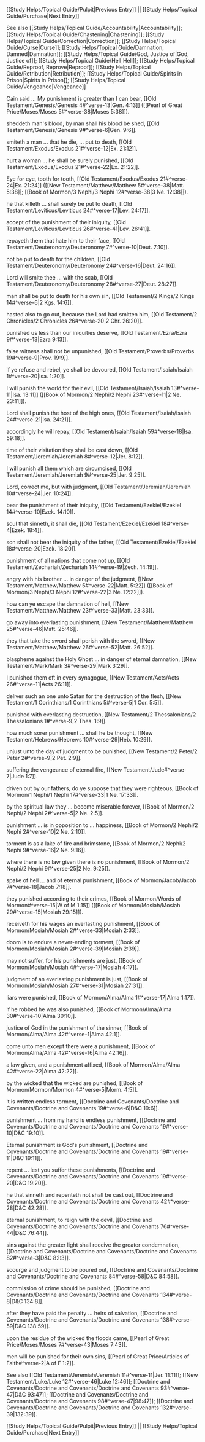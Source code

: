 [[Study Helps/Topical Guide/Pulpit|Previous Entry]]  ||  [[Study Helps/Topical Guide/Purchase|Next Entry]]

 See also [[Study Helps/Topical Guide/Accountability|Accountability]]; [[Study Helps/Topical Guide/Chastening|Chastening]]; [[Study Helps/Topical Guide/Correction|Correction]]; [[Study Helps/Topical Guide/Curse|Curse]]; [[Study Helps/Topical Guide/Damnation, Damned|Damnation]]; [[Study Helps/Topical Guide/God, Justice of|God, Justice of]]; [[Study Helps/Topical Guide/Hell|Hell]]; [[Study Helps/Topical Guide/Reproof, Reprove|Reproof]]; [[Study Helps/Topical Guide/Retribution|Retribution]]; [[Study Helps/Topical Guide/Spirits in Prison|Spirits in Prison]]; [[Study Helps/Topical Guide/Vengeance|Vengeance]]

 Cain said ... My punishment is greater than I can bear, [[Old Testament/Genesis/Genesis 4#^verse-13|Gen. 4:13]] ([[Pearl of Great Price/Moses/Moses 5#^verse-38|Moses 5:38]]).

 sheddeth man's blood, by man shall his blood be shed, [[Old Testament/Genesis/Genesis 9#^verse-6|Gen. 9:6]].

 smiteth a man ... that he die, ... put to death, [[Old Testament/Exodus/Exodus 21#^verse-12|Ex. 21:12]].

 hurt a woman ... he shall be surely punished, [[Old Testament/Exodus/Exodus 21#^verse-22|Ex. 21:22]].

 Eye for eye, tooth for tooth, [[Old Testament/Exodus/Exodus 21#^verse-24|Ex. 21:24]] ([[New Testament/Matthew/Matthew 5#^verse-38|Matt. 5:38]]; [[Book of Mormon/3 Nephi/3 Nephi 12#^verse-38|3 Ne. 12:38]]).

 he that killeth ... shall surely be put to death, [[Old Testament/Leviticus/Leviticus 24#^verse-17|Lev. 24:17]].

 accept of the punishment of their iniquity, [[Old Testament/Leviticus/Leviticus 26#^verse-41|Lev. 26:41]].

 repayeth them that hate him to their face, [[Old Testament/Deuteronomy/Deuteronomy 7#^verse-10|Deut. 7:10]].

 not be put to death for the children, [[Old Testament/Deuteronomy/Deuteronomy 24#^verse-16|Deut. 24:16]].

 Lord will smite thee ... with the scab, [[Old Testament/Deuteronomy/Deuteronomy 28#^verse-27|Deut. 28:27]].

 man shall be put to death for his own sin, [[Old Testament/2 Kings/2 Kings 14#^verse-6|2 Kgs. 14:6]].

 hasted also to go out, because the Lord had smitten him, [[Old Testament/2 Chronicles/2 Chronicles 26#^verse-20|2 Chr. 26:20]].

 punished us less than our iniquities deserve, [[Old Testament/Ezra/Ezra 9#^verse-13|Ezra 9:13]].

 false witness shall not be unpunished, [[Old Testament/Proverbs/Proverbs 19#^verse-9|Prov. 19:9]].

 if ye refuse and rebel, ye shall be devoured, [[Old Testament/Isaiah/Isaiah 1#^verse-20|Isa. 1:20]].

 I will punish the world for their evil, [[Old Testament/Isaiah/Isaiah 13#^verse-11|Isa. 13:11]] ([[Book of Mormon/2 Nephi/2 Nephi 23#^verse-11|2 Ne. 23:11]]).

 Lord shall punish the host of the high ones, [[Old Testament/Isaiah/Isaiah 24#^verse-21|Isa. 24:21]].

 accordingly he will repay, [[Old Testament/Isaiah/Isaiah 59#^verse-18|Isa. 59:18]].

 time of their visitation they shall be cast down, [[Old Testament/Jeremiah/Jeremiah 8#^verse-12|Jer. 8:12]].

 I will punish all them which are circumcised, [[Old Testament/Jeremiah/Jeremiah 9#^verse-25|Jer. 9:25]].

 Lord, correct me, but with judgment, [[Old Testament/Jeremiah/Jeremiah 10#^verse-24|Jer. 10:24]].

 bear the punishment of their iniquity, [[Old Testament/Ezekiel/Ezekiel 14#^verse-10|Ezek. 14:10]].

 soul that sinneth, it shall die, [[Old Testament/Ezekiel/Ezekiel 18#^verse-4|Ezek. 18:4]].

 son shall not bear the iniquity of the father, [[Old Testament/Ezekiel/Ezekiel 18#^verse-20|Ezek. 18:20]].

 punishment of all nations that come not up, [[Old Testament/Zechariah/Zechariah 14#^verse-19|Zech. 14:19]].

 angry with his brother ... in danger of the judgment, [[New Testament/Matthew/Matthew 5#^verse-22|Matt. 5:22]] ([[Book of Mormon/3 Nephi/3 Nephi 12#^verse-22|3 Ne. 12:22]]).

 how can ye escape the damnation of hell, [[New Testament/Matthew/Matthew 23#^verse-33|Matt. 23:33]].

 go away into everlasting punishment, [[New Testament/Matthew/Matthew 25#^verse-46|Matt. 25:46]].

 they that take the sword shall perish with the sword, [[New Testament/Matthew/Matthew 26#^verse-52|Matt. 26:52]].

 blaspheme against the Holy Ghost ... in danger of eternal damnation, [[New Testament/Mark/Mark 3#^verse-29|Mark 3:29]].

 I punished them oft in every synagogue, [[New Testament/Acts/Acts 26#^verse-11|Acts 26:11]].

 deliver such an one unto Satan for the destruction of the flesh, [[New Testament/1 Corinthians/1 Corinthians 5#^verse-5|1 Cor. 5:5]].

 punished with everlasting destruction, [[New Testament/2 Thessalonians/2 Thessalonians 1#^verse-9|2 Thes. 1:9]].

 how much sorer punishment ... shall he be thought, [[New Testament/Hebrews/Hebrews 10#^verse-29|Heb. 10:29]].

 unjust unto the day of judgment to be punished, [[New Testament/2 Peter/2 Peter 2#^verse-9|2 Pet. 2:9]].

 suffering the vengeance of eternal fire, [[New Testament/Jude#^verse-7|Jude 1:7]].

 driven out by our fathers, do ye suppose that they were righteous, [[Book of Mormon/1 Nephi/1 Nephi 17#^verse-33|1 Ne. 17:33]].

 by the spiritual law they ... become miserable forever, [[Book of Mormon/2 Nephi/2 Nephi 2#^verse-5|2 Ne. 2:5]].

 punishment ... is in opposition to ... happiness, [[Book of Mormon/2 Nephi/2 Nephi 2#^verse-10|2 Ne. 2:10]].

 torment is as a lake of fire and brimstone, [[Book of Mormon/2 Nephi/2 Nephi 9#^verse-16|2 Ne. 9:16]].

 where there is no law given there is no punishment, [[Book of Mormon/2 Nephi/2 Nephi 9#^verse-25|2 Ne. 9:25]].

 spake of hell ... and of eternal punishment, [[Book of Mormon/Jacob/Jacob 7#^verse-18|Jacob 7:18]].

 they punished according to their crimes, [[Book of Mormon/Words of Mormon#^verse-15|W of M 1:15]] ([[Book of Mormon/Mosiah/Mosiah 29#^verse-15|Mosiah 29:15]]).

 receiveth for his wages an everlasting punishment, [[Book of Mormon/Mosiah/Mosiah 2#^verse-33|Mosiah 2:33]].

 doom is to endure a never-ending torment, [[Book of Mormon/Mosiah/Mosiah 2#^verse-39|Mosiah 2:39]].

 may not suffer, for his punishments are just, [[Book of Mormon/Mosiah/Mosiah 4#^verse-17|Mosiah 4:17]].

 judgment of an everlasting punishment is just, [[Book of Mormon/Mosiah/Mosiah 27#^verse-31|Mosiah 27:31]].

 liars were punished, [[Book of Mormon/Alma/Alma 1#^verse-17|Alma 1:17]].

 if he robbed he was also punished, [[Book of Mormon/Alma/Alma 30#^verse-10|Alma 30:10]].

 justice of God in the punishment of the sinner, [[Book of Mormon/Alma/Alma 42#^verse-1|Alma 42:1]].

 come unto men except there were a punishment, [[Book of Mormon/Alma/Alma 42#^verse-16|Alma 42:16]].

 a law given, and a punishment affixed, [[Book of Mormon/Alma/Alma 42#^verse-22|Alma 42:22]].

 by the wicked that the wicked are punished, [[Book of Mormon/Mormon/Mormon 4#^verse-5|Morm. 4:5]].

 it is written endless torment, [[Doctrine and Covenants/Doctrine and Covenants/Doctrine and Covenants 19#^verse-6|D&C 19:6]].

 punishment ... from my hand is endless punishment, [[Doctrine and Covenants/Doctrine and Covenants/Doctrine and Covenants 19#^verse-10|D&C 19:10]].

 Eternal punishment is God's punishment, [[Doctrine and Covenants/Doctrine and Covenants/Doctrine and Covenants 19#^verse-11|D&C 19:11]].

 repent ... lest you suffer these punishments, [[Doctrine and Covenants/Doctrine and Covenants/Doctrine and Covenants 19#^verse-20|D&C 19:20]].

 he that sinneth and repenteth not shall be cast out, [[Doctrine and Covenants/Doctrine and Covenants/Doctrine and Covenants 42#^verse-28|D&C 42:28]].

 eternal punishment, to reign with the devil, [[Doctrine and Covenants/Doctrine and Covenants/Doctrine and Covenants 76#^verse-44|D&C 76:44]].

 sins against the greater light shall receive the greater condemnation, [[Doctrine and Covenants/Doctrine and Covenants/Doctrine and Covenants 82#^verse-3|D&C 82:3]].

 scourge and judgment to be poured out, [[Doctrine and Covenants/Doctrine and Covenants/Doctrine and Covenants 84#^verse-58|D&C 84:58]].

 commission of crime should be punished, [[Doctrine and Covenants/Doctrine and Covenants/Doctrine and Covenants 134#^verse-8|D&C 134:8]].

 after they have paid the penalty ... heirs of salvation, [[Doctrine and Covenants/Doctrine and Covenants/Doctrine and Covenants 138#^verse-59|D&C 138:59]].

 upon the residue of the wicked the floods came, [[Pearl of Great Price/Moses/Moses 7#^verse-43|Moses 7:43]].

 men will be punished for their own sins, [[Pearl of Great Price/Articles of Faith#^verse-2|A of F 1:2]].

 See also [[Old Testament/Jeremiah/Jeremiah 11#^verse-11|Jer. 11:11]]; [[New Testament/Luke/Luke 12#^verse-46|Luke 12:46]]; [[Doctrine and Covenants/Doctrine and Covenants/Doctrine and Covenants 93#^verse-47|D&C 93:47]]; [[Doctrine and Covenants/Doctrine and Covenants/Doctrine and Covenants 98#^verse-47|98:47]]; [[Doctrine and Covenants/Doctrine and Covenants/Doctrine and Covenants 132#^verse-39|132:39]].

[[Study Helps/Topical Guide/Pulpit|Previous Entry]]  ||  [[Study Helps/Topical Guide/Purchase|Next Entry]]
